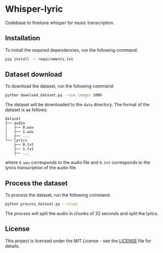 # Whisper-lyric

Codebase to finetune whisper for music transcription.

## Installation

To install the required dependencies, run the following command:

```bash
pip install -r requirements.txt
```

## Dataset download

To download the dataset, run the following command:

```bash
python download_dataset.py --num_images 1000
```

The dataset will be downloaded to the `data` directory.
The format of the dataset is as follows:

```
dataset
├── audio
│   ├── 0.wav
│   ├── 1.wav
│   ├── ...
└── lyrics
    ├── 0.txt
    ├── 1.txt
    ├── ...
```

where `0.wav` corresponds to the audio file and `0.txt` corresponds to the lyrics transcription of the audio file.

## Process the dataset

To process the dataset, run the following command:

```bash
python process_dataset.py --clean
```

The process will split the audio in chunks of 32 seconds and split the lyrics.

## License

This project is licensed under the MIT License - see the [LICENSE](LICENSE) file for details.